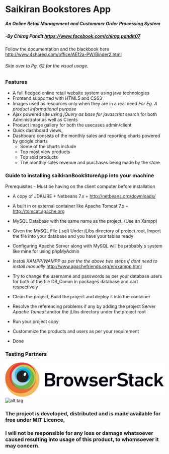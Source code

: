 # Saikiran Bookstores App
##### An Online Retail Management and Custommer Order Processing System
##### -By Chirag Pandit https://www.facebook.com/chirag.pandit07

Follow the documentation and the blackbook here
http://www.4shared.com/office/AEf2a-PW/Binder2.html
###### Skip over to Pg. 62 for the visual usage.

### Features 
* A full fledged online retail website system using java technologies
* Frontend supported with HTML5 and CSS3 
* Images used as resources only when they are in a real need _For Eg. A product informational purpose_
* Ajax powered site _using jQuery as base for javascript_ search for both Administrator as well as Clients
* Product image gallery for both the usecases admin/client
* Quick dashboard views,
* Dashboard consists of the monthly sales and reporting charts powered by google charts
	* Some of the charts include 
	* Top most view products
	* Top sold products
	* The monthly sales revenue and purchases being made by the store
	
### Guide to installing saikiranBookStoreApp into your machine
Prerequisites - Must be having on the client computer before installation

* A copy of JDK/JRE + Netbeans 7.x +
	http://netbeans.org/downloads/
	
* A built in or external container like Apache Tomcat 7.x +
	http://tomcat.apache.org
	
* MySQL Database with the same name as the project, (Use an Xampp)
* Given the MySQL File (.sql) Under jLibs directory of project root, Import the file into your database and you have your tables ready
* Configuring Apache Server along with MySQL will be probably s system like mine for using phpMyAdmin
* _Install XAMPP/WAMPP as per the the above two steps if dont need to install manually_
	http://www.apachefriends.org/en/xampp.html
* Try to change the username and passwords as per your database users for both of the file DB_Comm in packages database and cart respectively 
	
* Clean the project, Build the project and deploy it into the container
* Resolve the referencing problems if any by adding the project Server _Apache Tomcat_ and/or the jLibs directory under the project root
* Run your project copy
* Custommize the products and users as per your requirement
* Done

### Testing Partners
![Testing partners Browserstack](/web/images/logo/Browserstack-logo.svg)
![alt tag](http://www.browserstack.com/automate/?utm_campaign=open-source-sponsor&utm_source=seleniumorg&utm_medium=referral)

### The project is developed, distributed and is made available for free under MIT Licence,
### I will not be responsible for any loss or damage whatsoever caused resulting into usage of this product, to whomsoever it may concern.
